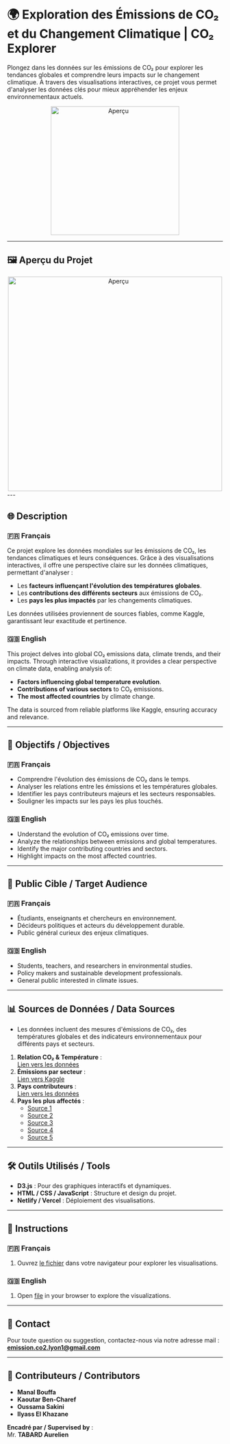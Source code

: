 # 🌍 Exploration des Émissions de CO₂ et du Changement Climatique | CO₂ Explorer

Plongez dans les données sur les émissions de CO₂ pour explorer les tendances globales et comprendre leurs impacts sur le changement climatique. À travers des visualisations interactives, ce projet vous permet d'analyser les données clés pour mieux appréhender les enjeux environnementaux actuels.

<div align="center">
  <img src="image.jpg" alt="Aperçu" width="300">
</div>

---

## 🖼️ Aperçu du Projet
<div align="center">
  <img src="Teaser.png" alt="Aperçu" width="500">
</div>
---

## 🌐 Description

### 🇫🇷 Français
Ce projet explore les données mondiales sur les émissions de CO₂, les tendances climatiques et leurs conséquences. Grâce à des visualisations interactives, il offre une perspective claire sur les données climatiques, permettant d'analyser :
- Les **facteurs influençant l'évolution des températures globales**.
- Les **contributions des différents secteurs** aux émissions de CO₂.
- Les **pays les plus impactés** par les changements climatiques.

Les données utilisées proviennent de sources fiables, comme Kaggle, garantissant leur exactitude et pertinence.

### 🇬🇧 English
This project delves into global CO₂ emissions data, climate trends, and their impacts. Through interactive visualizations, it provides a clear perspective on climate data, enabling analysis of:
- **Factors influencing global temperature evolution**.
- **Contributions of various sectors** to CO₂ emissions.
- **The most affected countries** by climate change.

The data is sourced from reliable platforms like Kaggle, ensuring accuracy and relevance.

---

## 🎯 Objectifs / Objectives

### 🇫🇷 Français
- Comprendre l'évolution des émissions de CO₂ dans le temps.
- Analyser les relations entre les émissions et les températures globales.
- Identifier les pays contributeurs majeurs et les secteurs responsables.
- Souligner les impacts sur les pays les plus touchés.

### 🇬🇧 English
- Understand the evolution of CO₂ emissions over time.
- Analyze the relationships between emissions and global temperatures.
- Identify the major contributing countries and sectors.
- Highlight impacts on the most affected countries.

---

## 👥 Public Cible / Target Audience

### 🇫🇷 Français
- Étudiants, enseignants et chercheurs en environnement.
- Décideurs politiques et acteurs du développement durable.
- Public général curieux des enjeux climatiques.

### 🇬🇧 English
- Students, teachers, and researchers in environmental studies.
- Policy makers and sustainable development professionals.
- General public interested in climate issues.

---

## 📊 Sources de Données / Data Sources

- Les données incluent des mesures d'émissions de CO₂, des températures globales et des indicateurs environnementaux pour différents pays et secteurs.

1. **Relation CO₂ & Température** :  
   [Lien vers les données](https://api.worldbank.org/v2/en/indicator/EN.GHG.CO2.MT.CE.AR5?downloadformat=csv)
2. **Émissions par secteur** :  
   [Lien vers Kaggle](https://www.kaggle.com/code/rajatraj0502/co2-emissions-by-sectors/input)
3. **Pays contributeurs** :  
   [Lien vers les données](https://data.worldbank.org/indicator/EN.GHG.CO2.MT.CE.AR5?end=2022&start=2022&view=map&year=1984)
4. **Pays les plus affectés** :  
   - [Source 1](https://data.worldbank.org/indicator/EN.GHG.CO2.MT.CE.AR5?end=2022&start=2022&view=map&year=1984)
   - [Source 2](https://data.worldbank.org/indicator/EN.GHG.CO2.LU.FL.MT.CE.AR5?end=2022&start=2022&view=map&year=1984)
   - [Source 3](https://data.worldbank.org/indicator/EN.GHG.CO2.FE.MT.CE.AR5?end=2022&start=2022&view=map&year=1984)
   - [Source 4](https://data.worldbank.org/indicator/EN.GHG.CO2.LU.OS.MT.CE.AR5?end=2022&start=2022&view=map&year=1984)
   - [Source 5](https://data.worldbank.org/indicator/EN.GHG.CO2.IC.MT.CE.AR5?end=2022&start=2022&view=map&year=1984)

---

## 🛠️ Outils Utilisés / Tools

- **D3.js** : Pour des graphiques interactifs et dynamiques.
- **HTML / CSS / JavaScript** : Structure et design du projet.
- **Netlify / Vercel** : Déploiement des visualisations.

---

## 🚀 Instructions

### 🇫🇷 Français
1.	Ouvrez [le fichier](https://co-2-emissions-visualizer.vercel.app/) dans votre navigateur pour explorer les visualisations.

### 🇬🇧 English
1.	Open [file](https://co-2-emissions-visualizer.vercel.app/) in your browser to explore the visualizations.

---

## 📧 Contact

Pour toute question ou suggestion, contactez-nous via notre adresse mail :  
**emission.co2.lyon1@gmail.com**

---

## 👥 Contributeurs / Contributors

- **Manal Bouffa**  
- **Kaoutar Ben-Charef**  
- **Oussama Sakini**  
- **Ilyass El Khazane**

**Encadré par / Supervised by** :  
Mr. **TABARD Aurelien**


